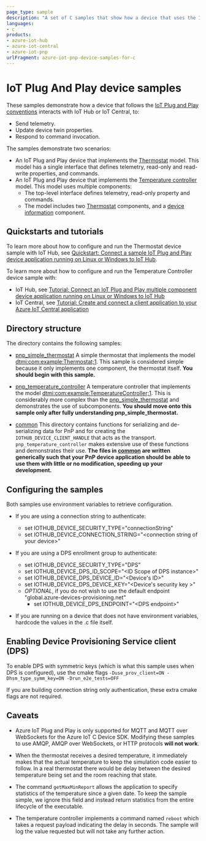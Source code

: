 ```yaml
---
page_type: sample
description: "A set of C samples that show how a device that uses the IoT Plug and Play conventions interacts with either IoT Hub or IoT Central."
languages:
- c
products:
- azure-iot-hub
- azure-iot-central
- azure-iot-pnp
urlFragment: azure-iot-pnp-device-samples-for-c
---
```


# IoT Plug And Play device samples

These samples demonstrate how a device that follows the [IoT Plug and Play conventions](https://docs.microsoft.com/azure/iot-pnp/concepts-convention) interacts with IoT Hub or IoT Central, to:

- Send telemetry.
- Update device twin properties.
- Respond to command invocation.

The samples demonstrate two scenarios:

- An IoT Plug and Play device that implements the [Thermostat](https://devicemodels.azure.com/dtmi/com/example/thermostat-1.json) model. This model has a single interface that defines telemetry, read-only and read-write properties, and commands.
- An IoT Plug and Play device that implements the [Temperature controller](https://devicemodels.azure.com/dtmi/com/example/temperaturecontroller-1.json) model. This model uses multiple components:
  - The top-level interface defines telemetry, read-only property and commands.
  - The model includes two [Thermostat](https://devicemodels.azure.com/dtmi/com/example/thermostat-1.json) components, and a [device information](https://devicemodels.azure.com/dtmi/azure/devicemanagement/deviceinformation-1.json) component.

## Quickstarts and tutorials

To learn more about how to configure and run the Thermostat device sample with IoT Hub, see [Quickstart: Connect a sample IoT Plug and Play device application running on Linux or Windows to IoT Hub](https://docs.microsoft.com/azure/iot-pnp/quickstart-connect-device?pivots=programming-language-c).

To learn more about how to configure and run the Temperature Controller device sample with:

- IoT Hub, see [Tutorial: Connect an IoT Plug and Play multiple component device application running on Linux or Windows to IoT Hub](https://docs.microsoft.com/azure/iot-pnp/tutorial-multiple-components?pivots=programming-language-c)
- IoT Central, see [Tutorial: Create and connect a client application to your Azure IoT Central application](https://docs.microsoft.com/azure/iot-central/core/tutorial-connect-device?pivots=programming-language-c)

## Directory structure

The directory contains the following samples:

* [pnp_simple_thermostat](./pnp_simple_thermostat) A simple thermostat that implements the model [dtmi:com:example:Thermostat;1](https://devicemodels.azure.com/dtmi/com/example/thermostat-1.json).  This sample is considered simple because it only implements one component, the thermostat itself.  **You should begin with this sample.**

* [pnp_temperature_controller](./pnp_temperature_controller) A temperature controller that implements the model [dtmi:com:example:TemperatureController;1](https://devicemodels.azure.com/dtmi/com/example/temperaturecontroller-1.json).  This is considerably more complex than the [pnp_simple_thermostat](./pnp_simple_thermostat) and demonstrates the use of subcomponents.  **You should move onto this sample only after fully understanding pnp_simple_thermostat.**

* [common](./common) This directory contains functions for serializing and de-serializing data for PnP and for creating the `IOTHUB_DEVICE_CLIENT_HANDLE` that acts as the transport.  `pnp_temperature_controller` makes extensive use of these functions and demonstrates their use.  **The files in [common](./common) are written generically such that your PnP device application should be able to use them with little or no modification, speeding up your development.**

## Configuring the samples

Both samples use environment variables to retrieve configuration.  

* If you are using a connection string to authenticate:
  * set IOTHUB_DEVICE_SECURITY_TYPE="connectionString"
  * set IOTHUB_DEVICE_CONNECTION_STRING="\<connection string of your device\>"

* If you are using a DPS enrollment group to authenticate:
  * set IOTHUB_DEVICE_SECURITY_TYPE="DPS"
  * set IOTHUB_DEVICE_DPS_ID_SCOPE="\<ID Scope of DPS instance\>"
  * set IOTHUB_DEVICE_DPS_DEVICE_ID="\<Device's ID\>"
  * set IOTHUB_DEVICE_DPS_DEVICE_KEY="\<Device's security key \>"
  * *OPTIONAL*, if you do not wish to use the default endpoint "global.azure-devices-provisioning.net"
    * set IOTHUB_DEVICE_DPS_ENDPOINT="\<DPS endpoint\>"

* If you are running on a device that does not have environment variables, hardcode the values in the .c file itself.

## Enabling Device Provisioning Service client (DPS)

To enable DPS with symmetric keys (which is what this sample uses when DPS is configured), use the cmake flags `-Duse_prov_client=ON -Dhsm_type_symm_key=ON -Drun_e2e_tests=OFF `

If you are building connection string only authentication, these extra cmake flags are not required.

## Caveats

* Azure IoT Plug and Play is only supported for MQTT and MQTT over WebSockets for the Azure IoT C Device SDK.  Modifying these samples to use AMQP, AMQP over WebSockets, or HTTP protocols **will not work**.

* When the thermostat receives a desired temperature, it immediately makes that the actual temperature to keep the simulation code easier to follow.  In a real thermostat there would be delay between the desired temperature being set and the room reaching that state.

* The command `getMaxMinReport` allows the application to specify statistics of the temperature since a given date.  To keep the sample simple, we ignore this field and instead return statistics from the entire lifecycle of the executable.

* The temperature controller implements a command named `reboot` which takes a request payload indicating the delay in seconds.  The sample will log the value requested but will not take any further action.
 
